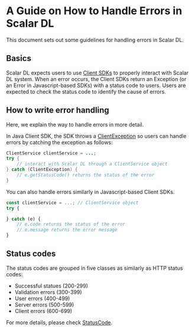 # A Guide on How to Handle Errors in Scalar DL

This document sets out some guidelines for handling errors in Scalar DL.

## Basics

Scalar DL expects users to use [Client SDKs](https://github.com/scalar-labs/scalardl/blob/master/docs/index.md#client-sdks) to properly interact with Scalar DL system.
When an error occurs, the Client SDKs return an Exception (or an Error in Javascript-based SDKs) with a status code to users.
Users are expected to check the status code to identify the cause of errors.

## How to write error handling

Here, we explain the way to handle errors in more detail.

In Java Client SDK, the SDK throws a [ClientException](https://scalar-labs.github.io/scalardl/javadoc/latest/client/com/scalar/dl/client/exception/ClientException.html) so users can handle errors by catching the exception as follows:

```java
ClientService clientService = ...;
try {
    // interact with Scalar DL through a ClientService object
} catch (ClientException) {
    // e.getStatusCode() returns the status of the error
}
```

You can also handle errors similarly in Javascript-based Client SDKs.

```javascript
const clientService = ...; // ClientService object
try {

} catch (e) {
    // e.code returns the status of the error
    // e.message returns the error message
}

```

## Status codes

The status codes are grouped in five classes as similarly as HTTP status codes:

* Successful statues (200-299)
* Validation errors (300-399)
* User errors (400-499)
* Server errors (500-599)
* Client errors (600-699)

For more details, please check [StatusCode](https://scalar-labs.github.io/scalardl/javadoc/latest/common/com/scalar/dl/ledger/service/StatusCode.html).
